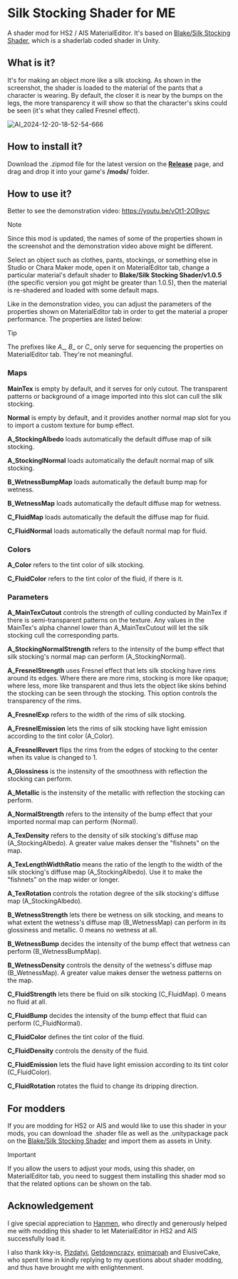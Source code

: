 # Silk Stocking Shader for ME
A shader mod for HS2 / AIS MaterialEditor. It's based on [Blake/Silk Stocking Shader](https://github.com/Blatke/Silk-Stocking-Shader), which is a shaderlab coded shader in Unity.

## What is it?
It's for making an object more like a silk stocking. As shown in the screenshot, the shader is loaded to the material of the pants that a character is wearing. By default, the closer it is near by the bumps on the legs, the more transparency it will show so that the character's skins could be seen (it's what they called Fresnel effect).

![AI_2024-12-20-18-52-54-666](https://github.com/user-attachments/assets/fdee0098-611b-4d87-b249-45d2e11b1222)

## How to install it?
Download the .zipmod file for the latest version on the **[Release](https://github.com/Blatke/Silk-Stocking-Shader-for-ME/releases)** page, and drag and drop it into your game's **/mods/** folder.

## How to use it?
Better to see the demonstration video: https://youtu.be/vOt1-2O9gvc

> [!NOTE]
> Since this mod is updated, the names of some of the properties shown in the screenshot and the demonstration video above might be different.

Select an object such as clothes, pants, stockings, or something else in Studio or Chara Maker mode, open it on MaterialEditor tab, change a particular material's default shader to **Blake/Silk Stocking Shader/v1.0.5** (the specific version you got might be greater than 1.0.5), then the material is re-shadered and loaded with some default maps. 

Like in the demonstration video, you can adjust the parameters of the properties shown on MaterialEditor tab in order to get the material a proper performance. The properties are listed below: 

> [!TIP]
> The prefixes like _A__, _B__ or _C__ only serve for sequencing the properties on MaterialEditor tab. They're not meaningful.

### Maps
**MainTex** is empty by default, and it serves for only cutout. The transparent patterns or background of a image imported into this slot can cull the slik stocking.

**Normal** is empty by default, and it provides another normal map slot for you to import a custom texture for bump effect. 

**A_StockingAlbedo** loads automatically the default diffuse map of silk stocking.

**A_StockinglNormal** loads automatically the default normal map of silk stocking.

**B_WetnessBumpMap** loads automatically the default bump map for wetness.

**B_WetnessMap** loads automatically the default diffuse map for wetness.

**C_FluidMap** loads automatically the default the diffuse map for fluid.

**C_FluidNormal** loads automatically the default normal map for fluid.

### Colors
**A_Color** refers to the tint color of silk stocking.

**C_FluidColor** refers to the tint color of the fluid, if there is it.

### Parameters
**A_MainTexCutout** controls the strength of culling conducted by MainTex if there is semi-transparent patterns on the texture. Any values in the MainTex's alpha channel lower than A_MainTexCutout will let the silk stocking cull the corresponding parts.

**A_StockingNormalStrength** refers to the intensity of the bump effect that silk stocking's normal map can perform (A_StockingNormal).

**A_FresnelStrength** uses Fresnel effect that lets silk stocking have rims around its edges. Where there are more rims, stocking is more like opaque; where less, more like transparent and thus lets the object like skins behind the stocking can be seen through the stocking. This option controls the transparency of the rims.

**A_FresnelExp** refers to the width of the rims of silk stocking.

**A_FresnelEmission** lets the rims of silk stocking have light emission according to the tint color (A_Color).

**A_FresnelRevert** flips the rims from the edges of stocking to the center when its value is changed to 1.

**A_Glossiness** is the instensity of the smoothness with reflection the stocking can perform.

**A_Metallic** is the instensity of the metallic with reflection the stocking can perform.

**A_NormalStrength** refers to the intensity of the bump effect that your imported normal map can perform (Normal).

**A_TexDensity** refers to the density of silk stocking's diffuse map (A_StockingAlbedo). A greater value makes denser the "fishnets" on the map.

**A_TexLengthWidthRatio** means the ratio of the length to the width of the silk stocking's diffuse map (A_StockingAlbedo). Use it to make the "fishnets" on the map wider or longer.

**A_TexRotation** controls the rotation degree of the silk stocking's diffuse map (A_StockingAlbedo).

**B_WetnessStrength** lets there be wetness on silk stocking, and means to what extent the wetness's diffuse map (B_WetnessMap) can perform in its glossiness and metallic. 0 means no wetness at all.

**B_WetnessBump** decides the intensity of the bump effect that wetness can perform (B_WetnessBumpMap).

**B_WetnessDensity** controls the density of the wetness's diffuse map (B_WetnessMap). A greater value makes denser the wetness patterns on the map.

**C_FluidStrength** lets there be fluid on silk stocking (C_FluidMap). 0 means no fluid at all.

**C_FluidBump** decides the intensity of the bump effect that fluid can perform (C_FluidNormal).

**C_FluidColor** defines the tint color of the fluid.

**C_FluidDensity** controls the density of the fluid.

**C_FluidEmission** lets the fluid have light emission according to its tint color (C_FluidColor).

**C_FluidRotation** rotates the fluid to change its dripping direction.

## For modders
If you are modding for HS2 or AIS and would like to use this shader in your mods, you can download the .shader file as well as the .unitypackage pack on the [Blake/Silk Stocking Shader](https://github.com/Blatke/Silk-Stocking-Shader/releases) and import them as assets in Unity.

> [!IMPORTANT]
> If you allow the users to adjust your mods, using this shader, on MaterialEditor tab, you need to suggest them installing this shader mod so that the related options can be shown on the tab.

## Acknowledgement
I give special appreciation to [Hanmen](https://www.patreon.com/c/hanmen), who directly and generously helped me with modding this shader to let MaterialEditor in HS2 and AIS successfully load it.

I also thank kky-is, [Pizdatyi](https://www.pixiv.net/users/86387918), [Getdowncrazy](https://www.patreon.com/c/realillusionGDC/), [enimaroah](https://github.com/enimaroah-cubic/Sb3UGS/wiki) and ElusiveCake, who spent time in kindly replying to my questions about shader modding, and thus have brought me with enlightenment.
